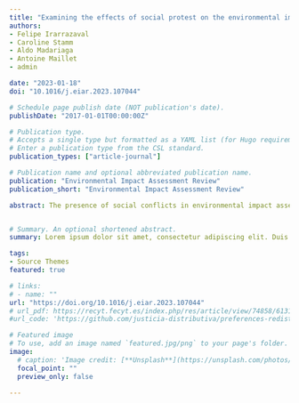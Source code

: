 ```yaml
---
title: "Examining the effects of social protest on the environmental impact assessment process in Chile"
authors:
- Felipe Irarrazaval
- Caroline Stamm
- Aldo Madariaga
- Antoine Maillet
- admin

date: "2023-01-18"
doi: "10.1016/j.eiar.2023.107044"

# Schedule page publish date (NOT publication's date).
publishDate: "2017-01-01T00:00:00Z"

# Publication type.
# Accepts a single type but formatted as a YAML list (for Hugo requirements).
# Enter a publication type from the CSL standard.
publication_types: ["article-journal"]

# Publication name and optional abbreviated publication name.
publication: "Environmental Impact Assessment Review"
publication_short: "Environmental Impact Assessment Review"

abstract: The presence of social conflicts in environmental impact assessment (EIA) is well recognized. However, it remains unclear how social conflicts impact the EIA process beyond specific case study or the examination of small samples. This article addresses this issue through a quantitative analysis of the projects submitted for EIA in Chile between 2009 and 2019, unpacking how the presence of social protest affects the qualification granted by public services and the time elapsed between when the project is presented and finally receives qualification. Our results suggest that social protests have a significant effect on the time elapsed before receiving qualification, particularly for smaller projects. Following an extensive review of the literature and public documents, it is likely that social protest usually operates alongside observations raised by local communities during public consultation, and consequently, projects take longer in addressing those observations. In addition, our results suggest that the presence of social protest does not influence the qualification of the project. However, there is a relationship when social protest is examined in interaction to the productive sector, in which energy projects that face social protest are more likely to be rejected compared to mining or other economic sectors.


# Summary. An optional shortened abstract.
summary: Lorem ipsum dolor sit amet, consectetur adipiscing elit. Duis posuere tellus ac convallis placerat. Proin tincidunt magna sed ex sollicitudin condimentum.

tags:
- Source Themes
featured: true

# links:
# - name: ""
url: "https://doi.org/10.1016/j.eiar.2023.107044"
# url_pdf: https://recyt.fecyt.es/index.php/res/article/view/74858/61314
#url_code: 'https://github.com/justicia-distributiva/preferences-redistribution-LA'

# Featured image
# To use, add an image named `featured.jpg/png` to your page's folder. 
image:
  # caption: 'Image credit: [**Unsplash**](https://unsplash.com/photos/jdD8gXaTZsc)'
  focal_point: ""
  preview_only: false
  
---
```

